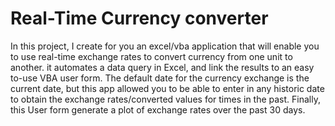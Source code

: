 # Real-Time Currency converter

In this project, I create for you an excel/vba application that will enable you to use real-time exchange rates to convert currency from one unit to another.
 it automates a data query in Excel, and link the results to an easy to-use VBA user form. 
The default date for the currency exchange is the current date, but this app allowed you to be able to enter in any historic date to obtain the exchange rates/converted values for times in the past.
 Finally, this User form generate a plot of exchange rates over the past 30 days.